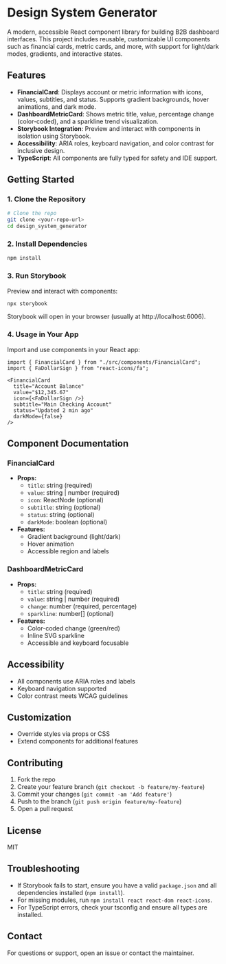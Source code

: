 # Design System Generator

A modern, accessible React component library for building B2B dashboard interfaces. This project includes reusable, customizable UI components such as financial cards, metric cards, and more, with support for light/dark modes, gradients, and interactive states.

## Features
- **FinancialCard**: Displays account or metric information with icons, values, subtitles, and status. Supports gradient backgrounds, hover animations, and dark mode.
- **DashboardMetricCard**: Shows metric title, value, percentage change (color-coded), and a sparkline trend visualization.
- **Storybook Integration**: Preview and interact with components in isolation using Storybook.
- **Accessibility**: ARIA roles, keyboard navigation, and color contrast for inclusive design.
- **TypeScript**: All components are fully typed for safety and IDE support.

## Getting Started

### 1. Clone the Repository
```sh
# Clone the repo
git clone <your-repo-url>
cd design_system_generator
```

### 2. Install Dependencies
```sh
npm install
```

### 3. Run Storybook
Preview and interact with components:
```sh
npx storybook
```
Storybook will open in your browser (usually at http://localhost:6006).

### 4. Usage in Your App
Import and use components in your React app:
```tsx
import { FinancialCard } from "./src/components/FinancialCard";
import { FaDollarSign } from "react-icons/fa";

<FinancialCard
  title="Account Balance"
  value="$12,345.67"
  icon={<FaDollarSign />}
  subtitle="Main Checking Account"
  status="Updated 2 min ago"
  darkMode={false}
/>
```

## Component Documentation

### FinancialCard
- **Props:**
  - `title`: string (required)
  - `value`: string | number (required)
  - `icon`: ReactNode (optional)
  - `subtitle`: string (optional)
  - `status`: string (optional)
  - `darkMode`: boolean (optional)
- **Features:**
  - Gradient background (light/dark)
  - Hover animation
  - Accessible region and labels

### DashboardMetricCard
- **Props:**
  - `title`: string (required)
  - `value`: string | number (required)
  - `change`: number (required, percentage)
  - `sparkline`: number[] (optional)
- **Features:**
  - Color-coded change (green/red)
  - Inline SVG sparkline
  - Accessible and keyboard focusable

## Accessibility
- All components use ARIA roles and labels
- Keyboard navigation supported
- Color contrast meets WCAG guidelines

## Customization
- Override styles via props or CSS
- Extend components for additional features

## Contributing
1. Fork the repo
2. Create your feature branch (`git checkout -b feature/my-feature`)
3. Commit your changes (`git commit -am 'Add feature'`)
4. Push to the branch (`git push origin feature/my-feature`)
5. Open a pull request

## License
MIT

## Troubleshooting
- If Storybook fails to start, ensure you have a valid `package.json` and all dependencies installed (`npm install`).
- For missing modules, run `npm install react react-dom react-icons`.
- For TypeScript errors, check your tsconfig and ensure all types are installed.

## Contact
For questions or support, open an issue or contact the maintainer.
